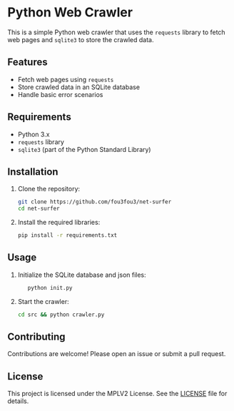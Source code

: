 # Python Web Crawler

This is a simple Python web crawler that uses the `requests` library to fetch web pages and `sqlite3` to store the crawled data.

## Features

- Fetch web pages using `requests`
- Store crawled data in an SQLite database
- Handle basic error scenarios

## Requirements

- Python 3.x
- `requests` library
- `sqlite3` (part of the Python Standard Library)

## Installation

1. Clone the repository:
    ```bash
    git clone https://github.com/fou3fou3/net-surfer
    cd net-surfer
    ```

2. Install the required libraries:
    ```bash
    pip install -r requirements.txt
    ```

## Usage

1. Initialize the SQLite database and json files:
    ```bash
       python init.py
    ```

2. Start the crawler:
    ```bash
    cd src && python crawler.py
    ```
    

## Contributing

Contributions are welcome! Please open an issue or submit a pull request.

## License

This project is licensed under the MPLV2 License. See the [LICENSE](LICENSE) file for details.




